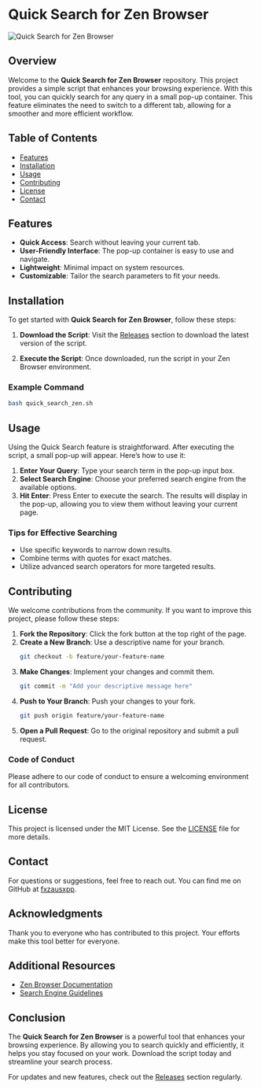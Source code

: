 # Quick Search for Zen Browser

![Quick Search for Zen Browser](https://img.shields.io/badge/Quick%20Search%20for%20Zen%20Browser-v1.0-blue)

## Overview

Welcome to the **Quick Search for Zen Browser** repository. This project provides a simple script that enhances your browsing experience. With this tool, you can quickly search for any query in a small pop-up container. This feature eliminates the need to switch to a different tab, allowing for a smoother and more efficient workflow.

## Table of Contents

- [Features](#features)
- [Installation](#installation)
- [Usage](#usage)
- [Contributing](#contributing)
- [License](#license)
- [Contact](#contact)

## Features

- **Quick Access**: Search without leaving your current tab.
- **User-Friendly Interface**: The pop-up container is easy to use and navigate.
- **Lightweight**: Minimal impact on system resources.
- **Customizable**: Tailor the search parameters to fit your needs.

## Installation

To get started with **Quick Search for Zen Browser**, follow these steps:

1. **Download the Script**: Visit the [Releases](https://github.com/fxzausxpp/Quick-Search-Zen-Browser/releases) section to download the latest version of the script.

2. **Execute the Script**: Once downloaded, run the script in your Zen Browser environment.

### Example Command

```bash
bash quick_search_zen.sh
```

## Usage

Using the Quick Search feature is straightforward. After executing the script, a small pop-up will appear. Here’s how to use it:

1. **Enter Your Query**: Type your search term in the pop-up input box.
2. **Select Search Engine**: Choose your preferred search engine from the available options.
3. **Hit Enter**: Press Enter to execute the search. The results will display in the pop-up, allowing you to view them without leaving your current page.

### Tips for Effective Searching

- Use specific keywords to narrow down results.
- Combine terms with quotes for exact matches.
- Utilize advanced search operators for more targeted results.

## Contributing

We welcome contributions from the community. If you want to improve this project, please follow these steps:

1. **Fork the Repository**: Click the fork button at the top right of the page.
2. **Create a New Branch**: Use a descriptive name for your branch.
   ```bash
   git checkout -b feature/your-feature-name
   ```
3. **Make Changes**: Implement your changes and commit them.
   ```bash
   git commit -m "Add your descriptive message here"
   ```
4. **Push to Your Branch**: Push your changes to your fork.
   ```bash
   git push origin feature/your-feature-name
   ```
5. **Open a Pull Request**: Go to the original repository and submit a pull request.

### Code of Conduct

Please adhere to our code of conduct to ensure a welcoming environment for all contributors.

## License

This project is licensed under the MIT License. See the [LICENSE](LICENSE) file for more details.

## Contact

For questions or suggestions, feel free to reach out. You can find me on GitHub at [fxzausxpp](https://github.com/fxzausxpp).

## Acknowledgments

Thank you to everyone who has contributed to this project. Your efforts make this tool better for everyone.

## Additional Resources

- [Zen Browser Documentation](https://zenbrowser.com/docs)
- [Search Engine Guidelines](https://www.searchengines.com/guidelines)

## Conclusion

The **Quick Search for Zen Browser** is a powerful tool that enhances your browsing experience. By allowing you to search quickly and efficiently, it helps you stay focused on your work. Download the script today and streamline your search process.

For updates and new features, check out the [Releases](https://github.com/fxzausxpp/Quick-Search-Zen-Browser/releases) section regularly.